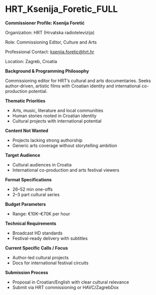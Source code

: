 # HRT_Ksenija_Foretic_FULL

**Commissioner Profile: Ksenija Foretić**

Organization: HRT (Hrvatska radiotelevizija)

Role: Commissioning Editor, Culture and Arts

Professional Contact: ksenija.foretic@hrt.hr

Location: Zagreb, Croatia

**Background & Programming Philosophy**

Commissioning editor for HRT’s cultural and arts documentaries. Seeks author-driven, artistic films with Croatian identity and international co-production potential.

**Thematic Priorities**

- Arts, music, literature and local communities
- Human stories rooted in Croatian identity
- Cultural projects with international potential

**Content Not Wanted**

- Projects lacking strong authorship
- Generic arts coverage without storytelling ambition

**Target Audience**

- Cultural audiences in Croatia
- International co-production and arts festival viewers

**Format Specifications**

- 26–52 min one-offs
- 2–3 part cultural series

**Budget Parameters**

- Range: €10K–€70K per hour

**Technical Requirements**

- Broadcast HD standards
- Festival-ready delivery with subtitles

**Current Specific Calls / Focus**

- Author-led cultural projects
- Docs for international festival circuits

**Submission Process**

- Proposal in Croatian/English with clear cultural relevance
- Submit via HRT commissioning or HAVC/ZagrebDox